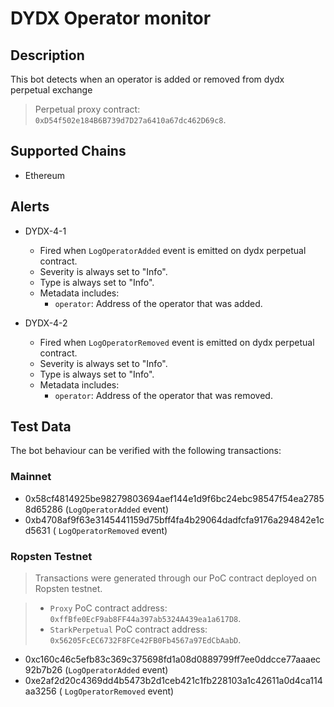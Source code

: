 # DYDX Operator monitor

## Description

This bot detects when an operator is added or removed from dydx perpetual exchange

> Perpetual proxy contract: `0xD54f502e184B6B739d7D27a6410a67dc462D69c8`.

## Supported Chains

- Ethereum

## Alerts

- DYDX-4-1

  - Fired when `LogOperatorAdded` event is emitted on dydx perpetual contract.
  - Severity is always set to "Info".
  - Type is always set to "Info".
  - Metadata includes:
    - `operator`: Address of the operator that was added.

- DYDX-4-2

  - Fired when `LogOperatorRemoved` event is emitted on dydx perpetual contract.
  - Severity is always set to "Info".
  - Type is always set to "Info".
  - Metadata includes:
    - `operator`: Address of the operator that was removed.

## Test Data

The bot behaviour can be verified with the following transactions:

### Mainnet

- 0x58cf4814925be98279803694aef144e1d9f6bc24ebc98547f54ea27858d65286 (`LogOperatorAdded` event)
- 0xb4708af9f63e3145441159d75bff4fa4b29064dadfcfa9176a294842e1cd5631 ( `LogOperatorRemoved` event)

### Ropsten Testnet

> Transactions were generated through our PoC contract deployed on Ropsten testnet.

> - `Proxy` PoC contract address: `0xffBfe0EcF9ab8FF44a397ab5324A439ea1a617D8`.
> - `StarkPerpetual` PoC contract address: `0x56205FcEC6732F8FCe42FB0Fb4567a97EdCbAabD`.

- 0xc160c46c5efb83c369c375698fd1a08d0889799ff7ee0ddcce77aaaec92b7b26 (`LogOperatorAdded` event)
- 0xe2af2d20c4369dd4b5473b2d1ceb421c1fb228103a1c42611a0d4ca114aa3256 ( `LogOperatorRemoved` event)
